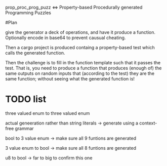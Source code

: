 prop_proc_prog_puzz <=> Property-based Procedurally generated Programming Puzzles

#Plan

give the generator a deck of operations, and have it produce a function. Optionally encode in base64 to prevent causual cheating.

Then a cargo project is produced containg a property-based test which calls the generated function.

Then the challenge is to fill in the function template such that it passes the test. That is, you need to produce a function that produces (enough of) the same outputs on random inputs that (according to the test) they are the same function; without seeing what the generated function is!

# TODO list

three valued enum to three valued enum

actual geneeration rather than string literals
  -> generate using a context-free grammar

bool to 3 value enum
  -> make sure all 9 funtions are generated

3 value enum to bool
  -> make sure all 8 funtions are generated

u8 to bool
  -> far to big to confirm this one
